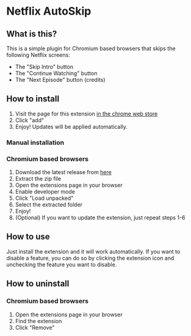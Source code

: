 # Netflix AutoSkip

## What is this?
This is a simple plugin for Chromium based browsers that skips the following Netflix screens:

- The "Skip Intro" button
- The "Continue Watching" button
- The "Next Episode" button (credits)

## How to install
1. Visit the page for this extension [in the chrome web store](https://chrome.google.com/webstore/detail/netflix-autoskip/oglhelhnbhiigifcgohdmhgaodaonhjl)
2. Click "add"
3. Enjoy! Updates will be applied automatically.

### Manual installation
### Chromium based browsers
1. Download the latest release from [here](https://github.com/McChronicle/BingeSkipper/releases)
2. Extract the zip file
3. Open the extensions page in your browser
4. Enable developer mode
5. Click "Load unpacked"
6. Select the extracted folder
7. Enjoy!
8. (Optional) If you want to update the extension, just repeat steps 1-6

## How to use
Just install the extension and it will work automatically. If you want to disable a feature, you can do so by clicking the extension icon and unchecking the feature you want to disable.

## How to uninstall
### Chromium based browsers
1. Open the extensions page in your browser
2. Find the extension
3. Click "Remove"

